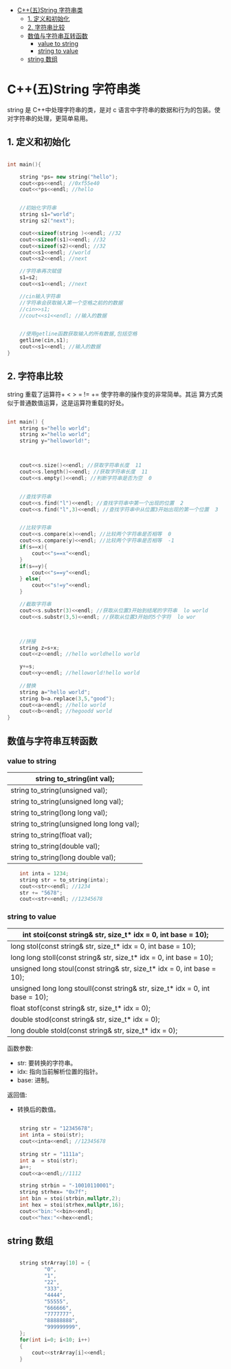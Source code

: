 <!-- TOC -->
* [C++(五)String 字符串类](#c五string-字符串类)
  * [1. 定义和初始化](#1-定义和初始化)
  * [2. 字符串比较](#2-字符串比较)
  * [数值与字符串互转函数](#数值与字符串互转函数)
    * [value to string](#value-to-string)
    * [string to value](#string-to-value)
  * [string 数组](#string-数组)
<!-- TOC -->
# C++(五)String 字符串类

string 是 C++中处理字符串的类，是对 c 语言中字符串的数据和行为的包装。使
对字符串的处理，更简单易用。


## 1. 定义和初始化
```c++

int main(){

    string *ps= new string("hello");
    cout<<ps<<endl; //0xf55e40
    cout<<*ps<<endl; //hello


    //初始化字符串
    string s1="world";
    string s2("next");

    cout<<sizeof(string )<<endl; //32
    cout<<sizeof(s1)<<endl; //32
    cout<<sizeof(s2)<<endl; //32
    cout<<s1<<endl; //world
    cout<<s2<<endl; //next

    //字符串再次赋值
    s1=s2;
    cout<<s1<<endl; //next

    //cin输入字符串
    //字符串会获取输入第一个空格之前的的数据
    //cin>>s1;
    //cout<<s1<<endl; //输入的数据


    //使用getline函数获取输入的所有数据,包括空格
    getline(cin,s1);
    cout<<s1<<endl; //输入的数据
}
```

## 2. 字符串比较
string 重载了运算符+  <  >  =  !=  += 使字符串的操作变的非常简单。其运
算方式类似于普通数值运算，这是运算符重载的好处。

```c++  

int main() {
    string s="hello world";
    string x="hello world";
    string y="helloworld!";



    cout<<s.size()<<endl; //获取字符串长度  11
    cout<<s.length()<<endl; //获取字符串长度  11
    cout<<s.empty()<<endl; //判断字符串是否为空  0


    //查找字符串
    cout<<s.find("l")<<endl; //查找字符串中第一个出现的位置  2
    cout<<s.find("l",3)<<endl; //查找字符串中从位置3开始出现的第一个位置  3


    //比较字符串
    cout<<s.compare(x)<<endl; //比较两个字符串是否相等  0
    cout<<s.compare(y)<<endl; //比较两个字符串是否相等  -1
    if(s==x){
        cout<<"s==x"<<endl;
    }
    if(s==y){
        cout<<"s==y"<<endl;
    } else{
        cout<<"s!=y"<<endl;
    }

    //截取字符串
    cout<<s.substr(3)<<endl; //获取从位置3开始到结尾的字符串  lo world
    cout<<s.substr(3,5)<<endl; //获取从位置3开始的5个字符  lo wor



    //拼接
    string z=s+x;
    cout<<z<<endl; //hello worldhello world

    y+=s;
    cout<<y<<endl; //helloworld!hello world
    
    //替换
    string a="hello world";
    string b=a.replace(3,5,"good");
    cout<<a<<endl; //hello world
    cout<<b<<endl; //hegoodd world
}
```
## 数值与字符串互转函数

### value to string

|string to_string(int val);|
|----|
|string to_string(unsigned val);|
|string to_string(unsigned long val);|
|string to_string(long long val);|
|string to_string(unsigned long long val);|
|string to_string(float val);|
|string to_string(double val);|
|string to_string(long double val);|



```c++
    int inta = 1234;
    string str = to_string(inta);
    cout<<str<<endl; //1234
    str += "5678";
    cout<<str<<endl; //12345678
```

### string to value

|int stoi(const string& str, size_t* idx = 0, int base = 10);|
|----|
|long stol(const string& str, size_t* idx = 0, int base = 10);|
|long long stoll(const string& str, size_t* idx = 0, int base = 10);|
|unsigned long stoul(const string& str, size_t* idx = 0, int base = 10);|
|unsigned long long stoull(const string& str, size_t* idx = 0, int base = 10);|
|float stof(const string& str, size_t* idx = 0);|
|double stod(const string& str, size_t* idx = 0);|
|long double stold(const string& str, size_t* idx = 0);|

函数参数:

- str: 要转换的字符串。
- idx: 指向当前解析位置的指针。
- base: 进制。

返回值:

- 转换后的数值。

```c++
   
    string str = "12345678";
    int inta = stoi(str);
    cout<<inta<<endl; //12345678
    
    string str = "1111a";
    int a  = stoi(str);
    a++;
    cout<<a<<endl;//1112

    string strbin = "-10010110001";
    string strhex= "0x7f";
    int bin = stoi(strbin,nullptr,2);
    int hex = stoi(strhex,nullptr,16);
    cout<<"bin:"<<bin<<endl;
    cout<<"hex:"<<hex<<endl;
```

## string 数组

```c++

    string strArray[10] = {
            "0",
            "1",
            "22",
            "333",
            "4444",
            "55555",
            "666666",
            "7777777",
            "88888888",
            "999999999",
    };
    for(int i=0; i<10; i++)
    {
        cout<<strArray[i]<<endl;
    }
```